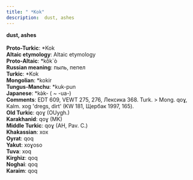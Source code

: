 ```yaml
---
title: " *Kok"
description:  dust, ashes
---
```

<strong> dust, ashes</strong><br><br>
<strong>Proto-Turkic</strong>:  *Kok<br>
<strong>Altaic etymology</strong>:  Altaic etymology<br>
<strong> Proto-Altaic</strong>:  *kŏ̀k`ò<br>
<strong>Russian meaning</strong>:  пыль, пепел<br>
<strong>Turkic</strong>:  *Kok<br>
<strong>Mongolian</strong>:  *kokir<br>
<strong>Tungus-Manchu</strong>:  *kuk-pun<br>
<strong>Japanese</strong>:  *kǝ̀k- ( ~ -ua-)<br>
<strong>Comments</strong>:  EDT 609, VEWT 275, 276, Лексика 368. Turk. > Mong. qoɣ, Kalm. xog 'dregs, dirt' (KW 181, Щербак 1997, 165).<br>
<strong>Old Turkic</strong>:  qoɣ (OUygh.)<br>
<strong>Karakhanid</strong>:  qoɣ (MK)<br>
<strong>Middle Turkic</strong>:  qoɣ (AH, Pav. C.)<br>
<strong>Khakassian</strong>:  xox<br>
<strong>Oyrat</strong>:  qoq<br>
<strong>Yakut</strong>:  xoɣoso<br>
<strong>Tuva</strong>:  xoq<br>
<strong>Kirghiz</strong>:  qoq<br>
<strong>Noghai</strong>:  qoq<br>
<strong>Karaim</strong>:  qoq<br>


